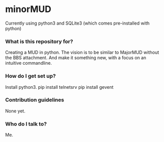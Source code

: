 # minorMUD #

Currently using python3 and SQLite3 (which comes pre-installed with python)

### What is this repository for? ###

Creating a MUD in python. The vision is to be similar to MajorMUD without the BBS attachment. And make it something new, 
with a focus on an intuitive commandline.

### How do I get set up? ###

Install python3.
pip install telnetsrv
pip install gevent

### Contribution guidelines ###

None yet.

### Who do I talk to? ###

Me.
